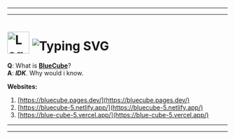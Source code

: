 ----
---
<h1>
  <img src="https://bluecube.pages.dev/favicon.ico" width="50" alt="Logo" style="vertical-align: bottom;">
  <img src="https://readme-typing-svg.herokuapp.com?size=30&lines=BlueCube" alt="Typing SVG" style="vertical-align: bottom;">
</h1>

**Q**: What is **[BlueCube](https://bluecube.pages.dev/)**?  
**A**: ***IDK***. Why would i know.  

**Websites:**  
1. [https://bluecube.pages.dev/](https://bluecube.pages.dev/)  
2. [https://bluecube-5.netlify.app/](https://bluecube-5.netlify.app/)  
3. [https://blue-cube-5.vercel.app/](https://blue-cube-5.vercel.app/)

----
---
